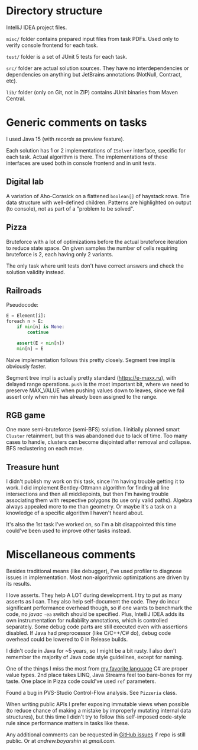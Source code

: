 # Directory structure

IntelliJ IDEA project files.

`misc/` folder contains prepared input files from task PDFs. Used only to verify console frontend for each task.

`test/` folder is a set of JUnit 5 tests for each task.

`src/` folder are actual solution sources. They have no interdependencies or dependencies on anything but JetBrains annotations (NotNull, Contract, etc).

`lib/` folder (only on Git, not in ZIP) contains JUnit binaries from Maven Central.

# Generic comments on tasks

I used Java 15 (with _records_ as preview feature).

Each solution has 1 or 2 implementations of `ISolver` interface, specific for each task.
Actual algorithm is there.
The implementations of these interfaces are used both in console frontend and in unit tests. 

## Digital lab

A variation of Aho-Corasick on a flattened `boolean[]` of haystack rows.
Trie data structure with well-defined children.
Patterns are highlighted on output (to console), not as part of a "problem to be solved".

## Pizza

Bruteforce with a lot of optimizations before the actual bruteforce iteration to reduce state space.
On given samples the number of cells requiring bruteforce is 2, each having only 2 variants.

The only task where unit tests don't have correct answers and check the solution validity instead.

## Railroads
Pseudocode:
```python
E = Element[i]:
foreach n > E:
    if min[n] is None:
        continue

    assert(E < min[n])
    min[n] = E
```

Naive implementation follows this pretty closely.
Segment tree impl is obviously faster.

Segment tree impl is actually pretty standard (<https://e-maxx.ru>), with delayed range operations.
`push` is the most important bit, where we need to preserve MAX_VALUE when pushing values down to leaves, since we fail assert only when min has already been assigned to the range.

## RGB game

One more semi-bruteforce (semi-BFS) solution.
I initially planned smart `Cluster` retainment, but this was abandoned due to lack of time.
Too many cases to handle, clusters can become disjointed after removal and collapse.
BFS reclustering on each move.

## Treasure hunt

I didn't publish my work on this task, since I'm having trouble getting it to work.
I did implement Bentley-Ottmann algorithm for finding all line intersections and then all middlepoints, but then I'm having trouble associating them with respective polygons (to use only valid paths).
Algebra always appealed more to me than geometry. Or maybe it's a task on a knowledge of a specific algorithm I haven't heard about.

It's also the 1st task I've worked on, so I'm a bit disappointed this time could've been used to improve other tasks instead.

# Miscellaneous comments

Besides traditional means (like debugger), I've used profiler to diagnose issues in implementation.
Most non-algorithmic optimizations are driven by its results.

I love asserts. They help A LOT during development.
I try to put as many asserts as I can. They also help self-document the code.
They do incur significant performance overhead though, so if one wants to benchmark the code, no *javac* `-ea` switch should be specified.
Plus, IntelliJ IDEA adds its own instrumentation for nullability annotations, which is controlled separately.
Some debug code parts are still executed even with assertions disabled.
If Java had preprocessor (like C/C++/C# do), debug code overhead could be lowered to 0 in Release builds.

I didn't code in Java for ~5 years, so I might be a bit rusty.
I also don't remember the majority of Java code style guidelines, except for naming. 

One of the things I miss the most from [my favorite language](https://github.com/andrew-boyarshin?tab=overview#js-contribution-activity) C# are proper value types.
2nd place takes LINQ, Java Streams feel too bare-bones for my taste.
One place in Pizza code could've used `ref` parameters.

Found a bug in PVS-Studio Control-Flow analysis. See `Pizzeria` class.

When writing public APIs I prefer exposing immutable views when possible (to reduce chance of making a mistake by improperly mutating internal data structures), but this time I didn't try to follow this self-imposed code-style rule since performance matters in tasks like these. 

Any additional comments can be requested in [GitHub issues](https://github.com/andrew-boyarshin/Excelsior) if repo is still public.
Or at _andrew.boyarshin_ at _gmail.com_. 
